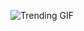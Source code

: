 
<!-- GIF_SECTION -->
![Trending GIF](https://media0.giphy.com/media/v1.Y2lkPThiYjIxNzcyaDV6dmJ1b2Z0cWp4NWptM2h2amY4Y293MzFkcHMzMTcxZ2R5eXF0byZlcD12MV9naWZzX3NlYXJjaCZjdD1n/xT8qBsOjMOcdeGJIU8/giphy.gif)
<!-- END_GIF_SECTION -->

